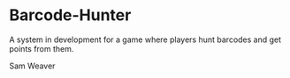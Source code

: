 Barcode-Hunter
==============
A system in development for a game where players hunt barcodes and get points from them.

Sam Weaver